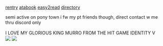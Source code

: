 [rentry](https://rentry.co/orph) [atabook](https://ovrpheus.atabook.org/) [easy2read](https://rentry.co/novoamor) [directory](https://rentry.co/ovrpheus)

semi active on pony town i fw my pt friends though, direct contact w me thru discord only

I LOVE MY GLORIOUS KING MURRO FROM THE HIT GAME IDENTITY V
ㅤ ㅤ<img src="https://files.catbox.moe/34t262.jpg"/> 
<img src="https://files.catbox.moe/vkxibx.jpg"/>
